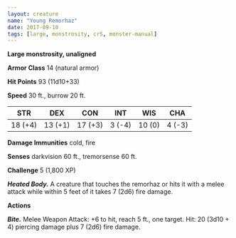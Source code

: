 ```yaml
---
layout: creature
name: "Young Remorhaz"
date: 2017-09-10
tags: [large, monstrosity, cr5, monster-manual]
---
```


**Large monstrosity, unaligned**

**Armor Class** 14 (natural armor)

**Hit Points** 93 (11d10+33)

**Speed** 30 ft., burrow 20 ft.

|   STR   |   DEX   |   CON   |   INT   |   WIS   |   CHA   |
|:-----:|:-----:|:-----:|:-----:|:-----:|:-----:|
| 18 (+4) | 13 (+1) | 17 (+3) | 3 (-4) | 10 (0) | 4 (-3) |

**Damage Immunities** cold, fire

**Senses** darkvision 60 ft., tremorsense 60 ft.

**Challenge** 5 (1,800 XP)

***Heated Body.*** A creature that touches the remorhaz or hits it with a melee attack while within 5 feet of it takes 7 (2d6) fire damage.

**Actions**

***Bite.*** Melee Weapon Attack: +6 to hit, reach 5 ft., one target. Hit: 20 (3d10 + 4) piercing damage plus 7 (2d6) fire damage.

